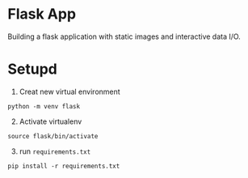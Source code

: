 # Flask App 

Building a flask application with static images and interactive data I/O.

# Setupd 
1. Creat new virtual environment
``` 
python -m venv flask
```

2. Activate virtualenv
```
source flask/bin/activate
```

3. run `requirements.txt`
```
pip install -r requirements.txt
```
